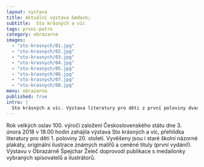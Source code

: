 ```yaml
---
layout: vystava
title: Aktuální výstava &mdash;
subtitle:  Sto krásných a víc
tags: prvni-patro
category: obrazarna
images:
  - "sto-krasnych/01.jpg"
  - "sto-krasnych/02.jpg"
  - "sto-krasnych/03.jpg"
  - "sto-krasnych/04.jpg"
  - "sto-krasnych/05.jpg"
  - "sto-krasnych/06.jpg"
  - "sto-krasnych/07.jpg"
  - "sto-krasnych/08.jpg"
menu: obrazarna
published: true
intro: |
  Sto krásných a víc. Výstava literatury pro děti z první poloviny dvacátého století. Knižním titulům vévodí autoři: Ondřej Sekora, Marie Fischerová-Kvěchová,  Jan Karafiát, Jaroslav Foglar a dvě stovky dalších jmen. Častokrát se jedná o první a druhá vydání. Pozoruhodná je kolekce Pohádek s reklamou, které vydávaly firmy jako dárek pro děti svých zákazníků. Prostor obrazárna zaplnily i školní názorné tabule, ze kterých se vyučovalo v době První republiky.
---
```

Rok velkých oslav 100. výročí založení Československého státu dne 3. února 2018 v 18.00 hodin zahájila výstava Sto krásných a víc, přehlídka literatury pro děti 1. poloviny 20. století. Vyvěšeny jsou i staré školní názorné plakáty, originální ilustrace známých malířů a ceněné tituly (první vydání!). Výstavu v Obrazárně Špejchar Želeč doprovodí  publikace s medailonky vybraných spisovatelů a ilustrátorů.
